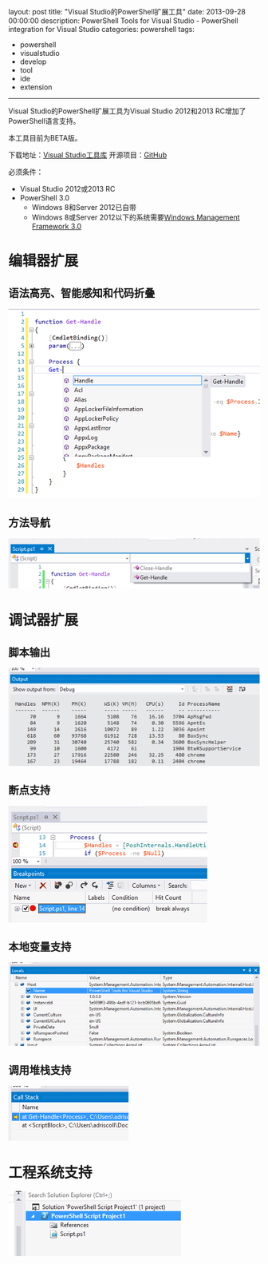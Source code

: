 layout: post
title: "Visual Studio的PowerShell扩展工具"
date: 2013-09-28 00:00:00
description: PowerShell Tools for Visual Studio - PowerShell integration for Visual Studio
categories: powershell
tags:
- powershell
- visualstudio
- develop
- tool
- ide
- extension
---
Visual Studio的PowerShell扩展工具为Visual Studio 2012和2013 RC增加了PowerShell语言支持。

本工具目前为BETA版。

下载地址：[Visual Studio工具库][1]
开源项目：[GitHub][2]

必须条件：

* Visual Studio 2012或2013 RC
* PowerShell 3.0
	* Windows 8和Server 2012已自带
	* Windows 8或Server 2012以下的系统需要[Windows Management Framework 3.0][3]

编辑器扩展
=========

语法高亮、智能感知和代码折叠
-------------------------
![Syntax highlighting, IntelliSense and code folding](/img/2013-09-28-powershell-tools-for-visual-studio-001.png)

方法导航
-------
![Function navigation](/img/2013-09-28-powershell-tools-for-visual-studio-002.png)

调试器扩展
=========

脚本输出
-------
![Script Output](/img/2013-09-28-powershell-tools-for-visual-studio-003.png)

断点支持
-------
![Breakpoint Support](/img/2013-09-28-powershell-tools-for-visual-studio-004.png)

本地变量支持
-----------
![Locals Support](/img/2013-09-28-powershell-tools-for-visual-studio-005.png)

调用堆栈支持
-----------
![Stack Frame Support](/img/2013-09-28-powershell-tools-for-visual-studio-006.png)

工程系统支持
===========
![Project System Support](/img/2013-09-28-powershell-tools-for-visual-studio-007.png)

[1]: http://visualstudiogallery.msdn.microsoft.com/c9eb3ba8-0c59-4944-9a62-6eee37294597 "PowerShell Tools for Visual Studio"
[2]: https://github.com/adamdriscoll/poshtools "poshtools"
[3]: http://www.microsoft.com/en-us/download/details.aspx?id=34595 "Windows Management Framework 3.0"
